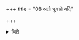 +++
title = "08 अतो भूयसो यदि"

+++

<details><summary>थिते</summary>

8. (He scoops out) even more than this (quantity) if there is a lot of rice.
</details>
